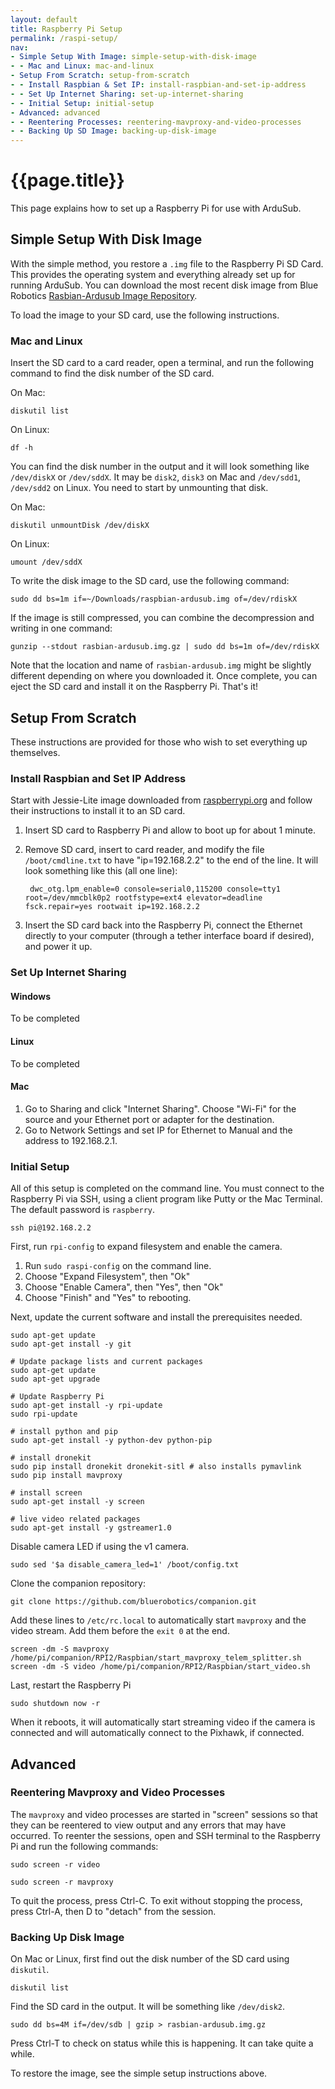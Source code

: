 ```yaml
---
layout: default
title: Raspberry Pi Setup
permalink: /raspi-setup/
nav:
- Simple Setup With Image: simple-setup-with-disk-image
- - Mac and Linux: mac-and-linux
- Setup From Scratch: setup-from-scratch
- - Install Raspbian & Set IP: install-raspbian-and-set-ip-address
- - Set Up Internet Sharing: set-up-internet-sharing
- - Initial Setup: initial-setup
- Advanced: advanced
- - Reentering Processes: reentering-mavproxy-and-video-processes
- - Backing Up SD Image: backing-up-disk-image
---
```


# {{page.title}}

This page explains how to set up a Raspberry Pi for use with ArduSub.

## Simple Setup With Disk Image

With the simple method, you restore a `.img` file to the Raspberry Pi SD Card. This provides the operating system and everything already set up for running ArduSub. You can download the most recent disk image from Blue Robotics [Rasbian-Ardusub Image Repository](#).

To load the image to your SD card, use the following instructions.

### Mac and Linux

Insert the SD card to a card reader, open a terminal, and run the following command to find the disk number of the SD card.

On Mac:

	diskutil list

On Linux:

	df -h

You can find the disk number in the output and it will look something like `/dev/diskX` or `/dev/sddX`. It may be `disk2`, `disk3` on Mac and `/dev/sdd1`, `/dev/sdd2` on Linux. You need to start by unmounting that disk.

On Mac:

	diskutil unmountDisk /dev/diskX

On Linux:

	umount /dev/sddX

To write the disk image to the SD card, use the following command:

	sudo dd bs=1m if=~/Downloads/raspbian-ardusub.img of=/dev/rdiskX

If the image is still compressed, you can combine the decompression and writing in one command:

	gunzip --stdout rasbian-ardusub.img.gz | sudo dd bs=1m of=/dev/rdiskX

Note that the location and name of `rasbian-ardusub.img` might be slightly different depending on where you downloaded it. Once complete, you can eject the SD card and install it on the Raspberry Pi. That's it!

## Setup From Scratch

These instructions are provided for those who wish to set everything up themselves.

### Install Raspbian and Set IP Address

Start with Jessie-Lite image downloaded from [raspberrypi.org](https://www.raspberrypi.org/downloads/raspbian/) and follow their instructions to install it to an SD card.

1. Insert SD card to Raspberry Pi and allow to boot up for about 1 minute.
2. Remove SD card, insert to card reader, and modify the file `/boot/cmdline.txt` to have "ip=192.168.2.2" to the end of the line. It will look something like this (all one line):

		dwc_otg.lpm_enable=0 console=serial0,115200 console=tty1 root=/dev/mmcblk0p2 rootfstype=ext4 elevator=deadline fsck.repair=yes rootwait ip=192.168.2.2

3. Insert the SD card back into the Raspberry Pi, connect the Ethernet directly to your computer (through a tether interface board if desired), and power it up.

### Set Up Internet Sharing

#### Windows

To be completed

#### Linux

To be completed

#### Mac

1. Go to Sharing and click "Internet Sharing". Choose "Wi-Fi" for the source and your Ethernet port or adapter for the destination.
2. Go to Network Settings and set IP for Ethernet to Manual and the address to 192.168.2.1.

### Initial Setup

All of this setup is completed on the command line. You must connect to the Raspberry Pi via SSH, using a client program like Putty or the Mac Terminal. The default password is `raspberry`.

	ssh pi@192.168.2.2

First, run `rpi-config` to expand filesystem and enable the camera.

1. Run `sudo raspi-config` on the command line.
2. Choose "Expand Filesystem", then "Ok"
3. Choose "Enable Camera", then "Yes", then "Ok"
4. Choose "Finish" and "Yes" to rebooting.

Next, update the current software and install the prerequisites needed.

	sudo apt-get update
	sudo apt-get install -y git

	# Update package lists and current packages
	sudo apt-get update
	sudo apt-get upgrade

	# Update Raspberry Pi
	sudo apt-get install -y rpi-update
	sudo rpi-update

	# install python and pip
	sudo apt-get install -y python-dev python-pip

	# install dronekit
	sudo pip install dronekit dronekit-sitl # also installs pymavlink
	sudo pip install mavproxy

	# install screen
	sudo apt-get install -y screen

	# live video related packages
	sudo apt-get install -y gstreamer1.0


Disable camera LED if using the v1 camera.

	sudo sed '$a disable_camera_led=1' /boot/config.txt

Clone the companion repository:

	git clone https://github.com/bluerobotics/companion.git

Add these lines to `/etc/rc.local` to automatically start `mavproxy` and the video stream. Add them before the `exit 0` at the end.

	screen -dm -S mavproxy /home/pi/companion/RPI2/Raspbian/start_mavproxy_telem_splitter.sh
	screen -dm -S video /home/pi/companion/RPI2/Raspbian/start_video.sh

Last, restart the Raspberry Pi

	sudo shutdown now -r

When it reboots, it will automatically start streaming video if the camera is connected and will automatically connect to the Pixhawk, if connected.

## Advanced

### Reentering Mavproxy and Video Processes

The `mavproxy` and video processes are started in "screen" sessions so that they can be reentered to view output and any errors that may have occurred. To reenter the sessions, open and SSH terminal to the Raspberry Pi and run the following commands:

	sudo screen -r video

	sudo screen -r mavproxy

To quit the process, press Ctrl-C. To exit without stopping the process, press Ctrl-A, then D to "detach" from the session.

### Backing Up Disk Image

On Mac or Linux, first find out the disk number of the SD card using `diskutil`.

	diskutil list

Find the SD card in the output. It will be something like `/dev/disk2`.

	sudo dd bs=4M if=/dev/sdb | gzip > rasbian-ardusub.img.gz

Press Ctrl-T to check on status while this is happening. It can take quite a while. 

To restore the image, see the simple setup instructions above.